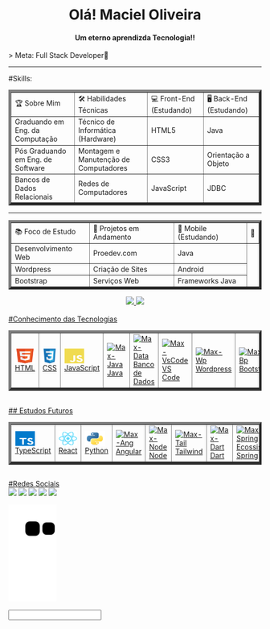 <h1 align="center"><b> Olá! Maciel Oliveira </b></h1>
<h4 align="center"><b>Um eterno aprendiz<strong>da Tecnologia!! </strong></b></h4>
> Meta: Full Stack Developer🎯
<hr>

<table border="5"> 
 #Skills:
  <tr>
    <td>🏆 Sobre Mim</td>
    <td>🛠 Habilidades Técnicas</td>
    <td>💻 Front-End (Estudando)</td>
    <td>🖥 Back-End (Estudando)</td>
  </tr>
 
<tr>  
  <td> Graduando em Eng. da Computação </td>
  <td> Técnico de Informática (Hardware)</td>
  <td> HTML5</td> 
  <td> Java</td>
</tr>
    
 <tr>   
  <td> Pós Graduando em Eng. de Software</td>
  <td> Montagem e Manutenção de Computadores</td> 
  <td> CSS3</td>
  <td> Orientação a Objeto</td>
 </tr>  
    
 <tr>  
  <td> Bancos de Dados Relacionais</td>
  <td> Redes de Computadores</td> 
  <td> JavaScript</td> 
  <td> JDBC</td>
 </tr>   
 </table>  
   <hr>
   
 <table border = "5">
  <tr>
    <td>📚 Foco de Estudo</td>
    <td>📆 Projetos em Andamento</td>
    <td>📱 Mobile (Estudando)</td>
    <td>🥇</td>
  </tr>
  
  <tr> 
    <td>Desenvolvimento Web</td>
    <td>Proedev.com </td>
    <td>Java</td>
  </tr>
  
  <tr> 
    <td>Wordpress</td>
    <td>Criação de Sites </td>
    <td>Android</td>
  </tr>
  
  <tr>
    <td> Bootstrap</td>
    <td> Serviços Web</td>
    <td> Frameworks Java</td>
  </tr>
  </table>
   
 

 
<div align="center">
  <a href="https://github.com/Maxnegrao33">
 <img height="180em" src="https://github-readme-stats.vercel.app/api?username=maxnegrao33&show_icons=true&theme=dark&include_all_commits=true&count_private=true"/>
  <img height="180em" src="https://github-readme-stats.vercel.app/api/top-langs/?username=maxnegrao33&layout=compact&langs_count=7&theme=dark"/>
</div>

<div style="display: inline_block"><br>
 #Conhecimento das Tecnologias<br>
 <table border = "5">
  <td><img align="center" alt="Max-HTML" height="30" width="40" src="https://raw.githubusercontent.com/devicons/devicon/master/icons/html5/html5-original.svg">HTML</td>
  <td><img align="center" alt="Max-CSS" height="30" width="40" src="https://raw.githubusercontent.com/devicons/devicon/master/icons/css3/css3-original.svg">CSS</td>
  <td><img align="center" alt="Max-Js" height="30" width="40" src="https://raw.githubusercontent.com/devicons/devicon/master/icons/javascript/javascript-plain.svg">JavaScript</td>
  <td><img align="center" alt="Max-Java" height="30" width="40" src="https://cdn.jsdelivr.net/gh/devicons/devicon/icons/java/java-original-wordmark.svg">Java</td>
  <td><img align="center" alt="Max-Data" height="30" width="40" src="https://cdn.jsdelivr.net/gh/devicons/devicon/icons/mysql/mysql-original-wordmark.svg">Banco de Dados</td>
  <td><img align="center" alt="Max-VsCode" height="30" width="40" src="https://cdn.jsdelivr.net/gh/devicons/devicon/icons/vscode/vscode-original.svg">VS Code</td>
  <td><img align="center" alt="Max-Wp" height="30" width="40" src="https://cdn.jsdelivr.net/gh/devicons/devicon/icons/wordpress/wordpress-original.svg">Wordpress</td>
  <td><img align="center" alt="Max-Bp" height="30" width="40" src="https://cdn.jsdelivr.net/gh/devicons/devicon/icons/bootstrap/bootstrap-original.svg">Bootstrap</td>
 </table>

</div>

 <div style="display: inline_block"><br>
 ## Estudos Futuros<br>
 <table border = "5">
  <td><img align="center" alt="Max-Ts" height="30" width="40" src="https://raw.githubusercontent.com/devicons/devicon/master/icons/typescript/typescript-plain.svg">TypeScript</td>
  <td><img align="center" alt="Max-React" height="30" width="40" src="https://raw.githubusercontent.com/devicons/devicon/master/icons/react/react-original.svg">React</td>
  <td><img align="center" alt="Max-Python" height="30" width="40" src="https://raw.githubusercontent.com/devicons/devicon/master/icons/python/python-original.svg">Python</td>
  <td><img align="center" alt="Max-Ang" height="30" width="40" src="https://cdn.jsdelivr.net/gh/devicons/devicon/icons/angularjs/angularjs-original.svg">Angular</td> 
  <td> <img align="center" alt="Max-Node" height="30" width="40" src="https://cdn.jsdelivr.net/gh/devicons/devicon/icons/nodejs/nodejs-original.svg">Node</td>
  <td> <img align="center" alt="Max-Tail" height="30" width="40" src="https://cdn.jsdelivr.net/gh/devicons/devicon/icons/tailwindcss/tailwindcss-plain.svg">Tailwind</td>    
  <td> <img align="center" alt="Max-Dart" height="30" width="40" src="https://cdn.jsdelivr.net/gh/devicons/devicon/icons/dart/dart-original-wordmark.svg">Dart</td>          
  <td><img align="center" alt="Max-Spring" height="30" width="40" src="https://cdn.jsdelivr.net/gh/devicons/devicon/icons/spring/spring-original.svg">Ecossistema Spring</td>              
  <td><img align="center" alt="Max-Flut" height="30" width="40" src="https://cdn.jsdelivr.net/gh/devicons/devicon/icons/flutter/flutter-original.svg">Flutter</td>                
  </table>                                                                          
</div>
 
  ##
 
<div> 
#Redes Sociais<br>
  <a href="https://www.youtube.com/channel/UCBP2S6FzUxrxG1n2hL2L_8g" target="_blank"><img src="https://img.shields.io/badge/YouTube-FF0000?style=for-the-badge&logo=youtube&logoColor=white" target="_blank"></a>
  <a href="https://www.instagram.com/maxmannus3cb/?hl=pt-br" target="_blank"><img src="https://img.shields.io/badge/-Instagram-%23E4405F?style=for-the-badge&logo=instagram&logoColor=white" target="_blank"></a>
 	<a href = "mailto:estrategistaa01@gmail.com"><img src="https://img.shields.io/badge/-Gmail-%23333?style=for-the-badge&logo=gmail&logoColor=white" target="_blank"></a>
  <a href="https://www.linkedin.com/in/macieloliveira-estrategista/" target="_blank"><img src="https://img.shields.io/badge/-LinkedIn-%230077B5?style=for-the-badge&logo=linkedin&logoColor=white" target="_blank"></a> 
  <a href="https://www.facebook.com/maciel33oliveira" target="_blank"><img src="https://img.shields.io/badge/Facebook-1877F2?style=for-the-badge&logo=facebook&logoColor=white" target="_blank"></a> 
  
  ![Snake animation](https://github.com/rafaballerini/rafaballerini/blob/output/github-contribution-grid-snake.svg)
 
 <label for="text">
  <input type="text">
 </label> 
</div>
    
    
    
    
 






